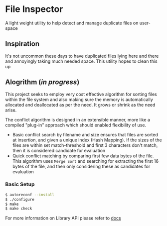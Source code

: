 # File Inspector
A light weight utility to help detect and manage duplicate files on user-space

## Inspiration
It's not uncommon these days to have duplicated files lying here and there and annoyingly taking much needed space. This utility hopes to clean this up

## Alogrithm (_in progress_)
This project seeks to employ very cost effective algorithm for sorting files within the file system and also making sure the memory is automatically allocated and deallocated as per the need. It grows or shrink as the need arise.

The conflict algorithm is designed in an extensible manner, more like a compiled "plug-in" approach which should enabled flexibility of use.
- Basic conflict search by filename and size ensures that files are sorted at insertion, and given a unique index (Hash Mapping). If the sizes of the files are within set match-threshold and first 3 characters don't match, then it is considered candidate for evaluation
- Quick conflict matching by comparing first few data bytes of the file. This algorithm uses `Merge Sort` and searching for extracting the first 16 bytes of the file, and then only considering these as candidates for evaluation

### Basic Setup
```bash
$ autoreconf --install
$ ./configure
$ make
$ make check
```

For more information on Library API please refer to [docs](./src/lib)
